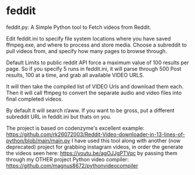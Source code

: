 # feddit
feddit.py: A Simple Python tool to Fetch videos from Reddit.

Edit feddit.ini to specify file system locations where you have saved ffmpeg.exe, and where to process and store media. Choose a subreddit to pull videos from, and specify how many pages to browse through.

Default Limits to public reddit API force a maximum value of 100 results per page. So if you specify 5 runs in feddit.ini, it will parse through 500 Post results, 100 at a time, and grab all available VIDEO URLS. 

It will then take the compiled list of VIDEO Urls and download them each. Then it will call ffmpeg to convert the separate audio and video files into final completed videos. 

By default it will search r/aww. If you want to be gross, put a different subreddit URL in feddit.ini but thats on you. 

The project is based on codenzyme's excellent example: https://github.com/rk26072003/Reddit-Video-downloader-in-13-lines-of-python/blob/main/main.py 
I have used this tool along with another (now deprecated) project for grabbing instagram videos, in order the generate the videos seen here: 
https://youtu.be/agOJJgPTVqc by passing them through my OTHER project Python video compiler: https://github.com/magnus8672/pythonvideocompiler 
